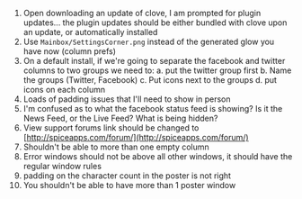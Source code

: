 1. Open downloading an update of clove, I am prompted for plugin updates... the plugin updates should be either bundled with clove upon an update, or automatically installed
3. Use `Mainbox/SettingsCorner.png` instead of the generated glow you have now (column prefs)
4. On a default install, if we're going to separate the facebook and twitter columns to two groups we need to:
	a. put the twitter group first
	b. Name the groups (Twitter, Facebook)
	c. Put icons next to the groups
	d. put icons on each column
8. Loads of padding issues that I'll need to show in person
12. I'm confused as to what the facebook status feed is showing? Is it the News Feed, or the Live Feed? What is being hidden?
17. View support forums link should be changed to [http://spiceapps.com/forum/](http://spiceapps.com/forum/)
18. Shouldn't be able to more than one empty column
22. Error windows should not be above all other windows, it should have the regular window rules
26. padding on the character count in the poster is not right
27. You shouldn't be able to have more than 1 poster window
